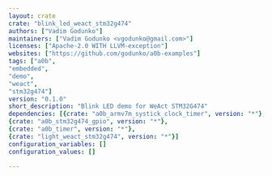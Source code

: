 ```yaml
---
layout: crate
crate: "blink_led_weact_stm32g474"
authors: ["Vadim Godunko"]
maintainers: ["Vadim Godunko <vgodunko@gmail.com>"]
licenses: ["Apache-2.0 WITH LLVM-exception"]
websites: ["https://github.com/godunko/a0b-examples"]
tags: ["a0b",
"embedded",
"demo",
"weact",
"stm32g474"]
version: "0.1.0"
short_description: "Blink LED demo for WeAct STM32G474"
dependencies: [{crate: "a0b_armv7m_systick_clock_timer", version: "*"},
{crate: "a0b_stm32g474_gpio", version: "*"},
{crate: "a0b_timer", version: "*"},
{crate: "light_weact_stm32g474", version: "*"}]
configuration_variables: []
configuration_values: []

---
```



